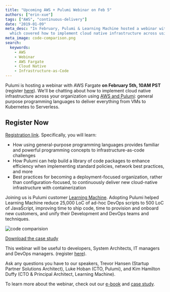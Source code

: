 ```yaml
---
title: "Upcoming AWS + Pulumi Webinar on Feb 5"
authors: ["erin-xue"]
tags: ["AWS", "continuous-delivery"]
date: "2019-01-09"
meta_desc: "In February, Pulumi & Learning Machine hosted a webinar with AWS Fargate
  which covered how to implement cloud native infrastructure across using AWS."
meta_image: code-comparison.png
search:
  keywords:
    - AWS
    - Webinar
    - AWS Fargate
    - Cloud Native
    - Infrastructure-as-Code
---
```


Pulumi is hosting a webinar with AWS Fargate **on
February 5th, 10AM PST** (register
[here](https://www.pulumi.com/resources/#upcoming)).
We'll be chatting about how to implement cloud native infrastructure
across your organization using [AWS and Pulumi](/crosswalk/aws/): general purpose programming
languages to deliver everything from VMs to Kubernetes to Serverless.
<!--more-->

## Register Now

[Registration link](https://www.pulumi.com/resources/#upcoming).
Specifically, you will learn:

- How using general-purpose programming languages provides familiar
  and powerful programming concepts to infrastructure-as-code
  challenges
- How Pulumi can help build a library of code packages to enhance
  efficiency when implementing standard policies, network best
  practices, and more
- Best practices for becoming a deployment-focused organization,
  rather than configuration-focused, to continuously deliver new
  cloud-native infrastructure with containerization

Joining us is Pulumi customer [Learning
Machine](https://www.hyland.com/). Adopting Pulumi helped
Learning Machine reduce 25,000 LoC of ad-hoc DevOps scripts to 500 LoC
of JavaScript, improving time to ship code, time to provision and
onboard new customers, and unify their Development and DevOps teams and
techniques.

![code comparision](./code-comparison.png)

[Download the case study](./AWS-Pulumi-CaseStudy.pdf)

This webinar will be useful to developers, System Architects, IT
managers and DevOps managers. (register
[here](https://www.pulumi.com/resources/#upcoming)).

Ask any questions you have to our speakers, Trevor Hansen (Startup
Partner Solutions Architect), Luke Hoban (CTO, Pulumi), and Kim Hamilton
Duffy (CTO & Principal Architect, Learning Machine).

To learn more about the webinar, check out our
[e-book](./AWS-Ebook.pdf) and [case study](./AWS-Pulumi-CaseStudy.pdf).
